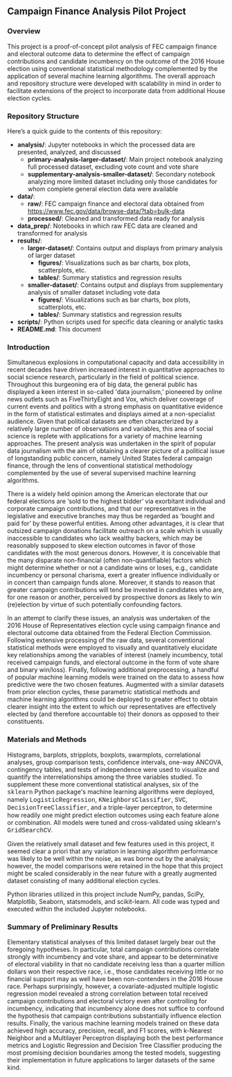 ## Campaign Finance Analysis Pilot Project
 
### Overview

This project is a proof-of-concept pilot analysis of FEC campaign finance and electoral outcome data to determine the effect of campaign contributions and candidate incumbency on the outcome of the 2016 House election using conventional statistical methodology complemented by the application of several machine learning algorithms. The overall approach and repository structure were developed with scalability in mind in order to facilitate extensions of the project to incorporate data from additional House election cycles.

### Repository Structure

Here’s a quick guide to the contents of this repository:

- **analysis/**: Jupyter notebooks in which the processed data are presented, analyzed, and discussed
  - **primary-analysis-larger-dataset/**: Main project notebook analyzing full processed dataset, excluding vote count and vote share 
  - **supplementary-analysis-smaller-dataset/**: Secondary notebook analyzing more limited dataset including only those candidates for whom complete general election data were available
- **data/**: 
  - **raw/**: FEC campaign finance and electoral data obtained from https://www.fec.gov/data/browse-data/?tab=bulk-data 
  - **processed/**: Cleaned and transformed data ready for analysis
- **data_prep/**: Notebooks in which raw FEC data are cleaned and transformed for analysis
- **results/**:
  - **larger-dataset/**: Contains output and displays from primary analysis of larger dataset 
    - **figures/**: Visualizations such as bar charts, box plots, scatterplots, etc.
    - **tables/**: Summary statistics and regression results
  - **smaller-dataset/**: Contains output and displays from supplementary analysis of smaller dataset including vote data
    - **figures/**: Visualizations such as bar charts, box plots, scatterplots, etc.
    - **tables/**: Summary statistics and regression results 
- **scripts/**: Python scripts used for specific data cleaning or analytic tasks 
- **README.md**: This document

### Introduction

Simultaneous explosions in computational capacity and data accessibility in recent decades have driven increased interest in quantitative approaches to social science research, particularly in the field of political science. Throughout this burgeoning era of big data, the general public has displayed a keen interest in so-called 'data journalism,' pioneered by online news outlets such as FiveThirtyEight and Vox, which deliver coverage of current events and politics with a strong emphasis on quantitative evidence in the form of statistical estimates and displays aimed at a non-specialist audience. Given that political datasets are often characterized by a relatively large number of observations and variables, this area of social science is replete with applications for a variety of machine learning approaches. The present analysis was undertaken in the spirit of popular data journalism with the aim of obtaining a clearer picture of a political issue of longstanding public concern, namely United States federal campaign finance, through the lens of conventional statistical methodology complemented by the use of several supervised machine learning algorithms. 

There is a widely held opinion among the American electorate that our federal elections are ‘sold to the highest bidder’ via exorbitant individual and corporate campaign contributions, and that our representatives in the legislative and executive branches may thus be regarded as ‘bought and paid for’ by these powerful entities. Among other advantages, it is clear that outsized campaign donations facilitate outreach on a scale which is usually inaccessible to candidates who lack wealthy backers, which may be reasonably supposed to skew election outcomes in favor of those candidates with the most generous donors. However, it is conceivable that the many disparate non-financial (often non-quantifiable) factors which might determine whether or not a candidate wins or loses, e.g., candidate incumbency or personal charisma, exert a greater influence individually or in concert than campaign funds alone. Moreover, it stands to reason that greater campaign contributions will tend be invested in candidates who are, for one reason or another, perceived by prospective donors as likely to win (re)election by virtue of such potentially confounding factors.

In an attempt to clarify these issues, an analysis was undertaken of the 2016 House of Representatives election cycle using campaign finance and electoral outcome data obtained from the Federal Election Commission. Following extensive processing of the raw data, several conventional statistical methods were employed to visually and quantitatively elucidate key relationships among the variables of interest (namely incumbency, total received campaign funds, and electoral outcome in the form of vote share and binary win/loss). Finally, following additional preprocessing, a handful of popular machine learning models were trained on the data to assess how predictive were the two chosen features. Augmented with a similar datasets from prior election cycles, these parametric statistical methods and machine learning algorithms could be deployed to greater effect to obtain clearer insight into the extent to which our representatives are effectively elected by (and therefore accountable to) their donors as opposed to their constituents.

### Materials and Methods

Histograms, barplots, stripplots, boxplots, swarmplots, correlational analyses, group comparison tests, confidence intervals, one-way ANCOVA, contingency tables, and tests of independence were used to visualize and quantify the interrelationships among the three variables studied. To supplement these more conventional statistical analyses, six of the <span style="font-family:Courier">sklearn</span> Python package's machine learning algorithms were deployed, namely <span style="font-family:Courier">LogisticRegression</span>, <span style="font-family:Courier">KNeighborsClassifier</span>, <span style="font-family:Courier">SVC</span>, <span style="font-family:Courier">DecisionTreeClassifier</span>, and a triple-layer perceptron, to determine how readily one might predict election outcomes using each feature alone or combination. All models were tuned and cross-validated using sklearn's <span style="font-family:Courier">GridSearchCV</span>. 

Given the relatively small dataset and few features used in this project, it seemed clear a priori that any variation in learning algorithm performance was likely to be well within the noise, as was borne out by the analysis; however, the model comparisons were retained in the hope that this project might be scaled considerably in the near future with a greatly augmented dataset consisting of many additional election cycles.

Python libraries utilized in this project include NumPy, pandas, SciPy, Matplotlib, Seaborn, statsmodels, and scikit-learn. All code was typed and executed within the included Jupyter notebooks.

### Summary of Preliminary Results

Elementary statistical analyses of this limited dataset largely bear out the foregoing hypotheses. In particular, total campaign contributions correlate strongly with incumbency and vote share, and appear to be determinative of electoral viability in that no candidate receiving less than a quarter million dollars won their respective race, i.e., those candidates receiving little or no financial support may as well have been non-contenders in the 2016 House race. Perhaps surprisingly, however, a covariate-adjusted multiple logistic regression model revealed a strong correlation between total received campaign contributions and electoral victory even after controlling for incumbency, indicating that incumbency alone does not suffice to confound the hypothesis that campaign contributions substantially influence election results. Finally, the various machine learning models trained on these data achieved high accuracy, precision, recall, and F1 scores, with k-Nearest Neighbor and a Multilayer Perceptron displaying both the best performance metrics and Logistic Regression and Decision Tree Classifier producing the most promising decision boundaries among the tested models, suggesting their implementation in future applications to larger datasets of the same kind.
